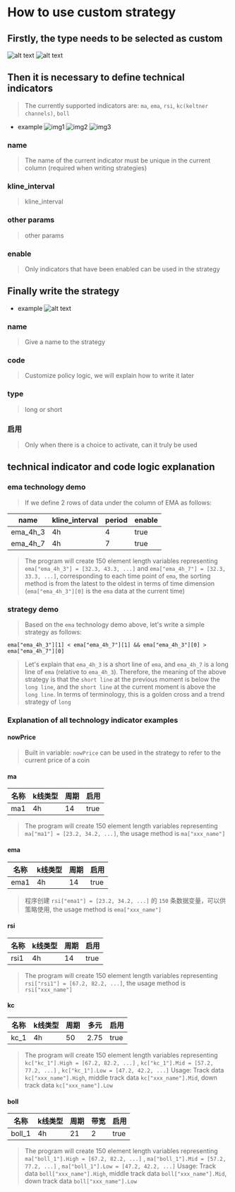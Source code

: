 # How to use custom strategy

## Firstly, the type needs to be selected as custom

![alt text](./img/en/custom_type1.png)
![alt text](./img/en/custom_type2.png)

## Then it is necessary to define technical indicators
> The currently supported indicators are: `ma`, `ema`, `rsi`, `kc(keltner channels)`, `boll`

- example
![img1](./img/en/te_001.jpg)
![img2](./img/en/te_002.jpg)
![img3](./img/en/te_003.jpg)

### name
> The name of the current indicator must be unique in the current column (required when writing strategies)

### kline_interval
> kline_interval

### other params
> other params

### enable
> Only indicators that have been enabled can be used in the strategy

## Finally write the strategy

- example
![alt text](./img/en/strategy_001.png)

### name
> Give a name to the strategy

### code
> Customize policy logic, we will explain how to write it later

### type
> long or short

### 启用
> Only when there is a choice to activate, can it truly be used

## technical indicator and code logic explanation

### ema technology demo
> If we define 2 rows of data under the column of EMA as follows:


| name  |  kline_interval | period  | enable  |
| ------------ | ------------ | ------------ | ------------ |
| ema_4h_3  | 4h  | 4  | true |
| ema_4h_7  | 4h  | 7  | true |

>The program will create 150 element length variables representing `ema["ema_4h_3"] = [32.3, 43.3, ...]` and `ema["ema_4h_7"] = [32.3, 33.3, ...]`, corresponding to each time point of `ema`, the sorting method is from the latest to the oldest in terms of time dimension (`ema["ema_4h_3"][0]` is the `ema` data at the current time)

### strategy demo
> Based on the `ema` technology demo above, let's write a simple strategy as follows:

```
ema["ema_4h_3"][1] < ema["ema_4h_7"][1] && ema["ema_4h_3"][0] > ema["ema_4h_7"][0]
```

>Let's explain that `ema_4h_3` is a short line of `ema`, and `ema_4h_7` is a long line of `ema` (relative to `ema_4h_3`). Therefore, the meaning of the above strategy is that the `short line` at the previous moment is below the `long line`, and the `short line` at the current moment is above the `long line`. In terms of terminology, this is a golden cross and a trend strategy of `long`

### Explanation of all technology indicator examples

#### nowPrice
> Built in variable: `nowPrice` can be used in the strategy to refer to the current price of a coin

#### ma

| 名称  |  k线类型 | 周期  | 启用  |
| ------------ | ------------ | ------------ | ------------ |
| ma1  | 4h  | 14  | true |

> The program will create 150 element length variables representing `ma["ma1"] = [23.2, 34.2, ...]`, the usage method is `ma["xxx_name"]`

#### ema

| 名称  |  k线类型 | 周期  | 启用  |
| ------------ | ------------ | ------------ | ------------ |
| ema1  | 4h  | 14  | true |

> 程序创建 `rsi["ema1"] = [23.2, 34.2, ...]` 的 `150` 条数据变量，可以供策略使用, the usage method is `ema["xxx_name"]`

#### rsi

| 名称  |  k线类型 | 周期  | 启用  |
| ------------ | ------------ | ------------ | ------------ |
| rsi1  | 4h  | 14  | true |

> The program will create 150 element length variables representing `rsi["rsi1"] = [67.2, 82.2, ...]`, the usage method is `rsi["xxx_name"]`

#### kc

| 名称  |  k线类型 | 周期  | 多元  | 启用 |
| ------------ | ------------ | ------------ | ------------ | ------------ |
| kc_1  | 4h  | 50  | 2.75 | true |

> The program will create 150 element length variables representing `kc["kc_1"].High = [67.2, 82.2, ...]` , `kc["kc_1"].Mid = [57.2, 77.2, ...]` , `kc["kc_1"].Low = [47.2, 42.2, ...]`
> Usage: Track data `kc["xxx_name"].High`,  middle track data `kc["xxx_name"].Mid`, down track data  `kc["xxx_name"].Low`

#### boll

| 名称  |  k线类型 | 周期  | 带宽  | 启用 |
| ------------ | ------------ | ------------ | ------------ | ------------ |
| boll_1  | 4h  | 21  | 2| true |


> The program will create 150 element length variables representing `ma["boll_1"].High = [67.2, 82.2, ...]` , `ma["boll_1"].Mid = [57.2, 77.2, ...]` , `ma["boll_1"].Low = [47.2, 42.2, ...]`
> Usage: Track data `boll["xxx_name"].High`,  middle track data `boll["xxx_name"].Mid`, down track data  `boll["xxx_name"].Low`